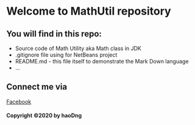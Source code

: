 # Welcome to MathUtil repository
## You will find in this repo:
* Source code of Math Utility aka Math class in JDK
* .gitignore file using for NetBeans project
* README.md - this file itself to demonstrate the Mark Down language
* ...


## Connect me via 
[Facebook](http://facebook.com/matt.black.2812)

#### Copyright ©2020 by haoDng
